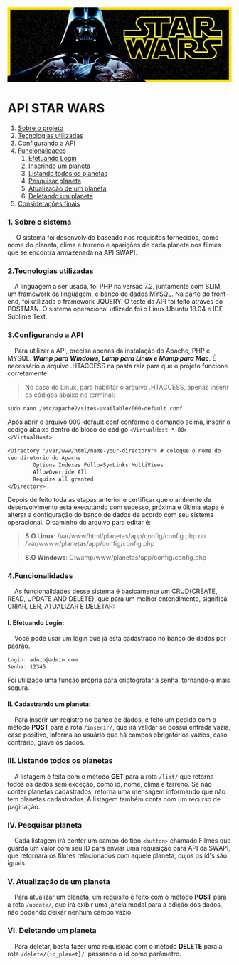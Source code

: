 <div align="center">
  <img src="img/star-wars.jpg"/> 
</div>

# API STAR WARS

<ol>
  <li><a href="#about">Sobre o projeto</a></li>
  <li><a href="#technology">Tecnologias utilizadas</a></li>
  <li><a href="#config">Configurando a API</a></li>
  <li><a href="#Funcionalidades">Funcionalidades</a>
    <ol>
      <li><a href="#Login">Efetuando Login</a></li>
      <li><a href="#insert">Inserindo um planeta</a></li>
      <li><a href="#read">Listando todos os planetas</a></li>
      <li><a href="#readId">Pesquisar planeta</a></li>
      <li><a href="#update">Atualização de um planeta</a></li>
      <li><a href="#delete">Deletando um planeta</a></li>
    </ol>
  </li>
  <li><a href="#final">Considerações finais</a>
 
</ol>

### <a name="about">1. Sobre o sistema</a> 

&nbsp;&nbsp;&nbsp;&nbsp; O sistema foi desenvolvido baseado nos requisitos fornecidos, como nome do planeta, clima e terreno e aparições de cada planeta nos filmes que se encontra armazenada na API SWAPI. 

### <a name="technology">2.Tecnologias utilizadas</a> 
&nbsp;&nbsp;&nbsp;&nbsp;A linguagem a ser usada, foi PHP na versão 7.2, juntamente com SLIM, um framework da linguagem, e banco de dados MYSQL. Na parte do front-end, foi utilizada o framework JQUERY.
O teste da API foi feito através do POSTMAN.
O sistema operacional utlizado foi o Linux Ubuntu 18.04 e IDE Sublime Text. 

### <a name="config">3.Configurando a API</a>  
&nbsp;&nbsp;&nbsp;&nbsp;Para utilizar a API, precisa apenas da instalação do Apache, PHP e MYSQL. ***Wamp para Windows, Lamp para Linux e Mamp para Mac***. É necessário o arquivo .HTACCESS na pasta raiz para que o projeto funcione corretamente. 
>No caso do Linux, para habilitar o arquivo .HTACCESS, apenas inserir os códigos abaixo no terminal:

```
sudo nano /etc/apache2/sites-available/000-default.conf
```

Após abrir o arquivo 000-default.conf conforme o comando acima, inserir o codigo abaixo dentro do bloco de código ```<VirtualHost *:80></VirtualHost>```

```
<Directory "/var/www/html/name-your-directory"> # coloque o nome do seu diretorio do Apache
        Options Indexes FollowSymLinks MultiViews
        AllowOverride All
        Require all granted
</Directory>
```

Depois de feito toda as etapas anterior e certificar que o ambiente de desenvolvimento está executando com sucesso, próxima e última etapa é alterar a configuração do banco de dados de acordo com seu sistema operacional. O caminho do arquivo para editar é: 

> **S.O Linux**: /var/www/html/planetas/app/config/config.php ou /var/wwww/planetas/app/config/config.php

> **S.O Windows**: C:wamp/www/planetas/app/config/config.php

### <a name="Funcionalidades">4.Funcionalidades</a>

&nbsp;&nbsp;&nbsp;&nbsp;As funcionalidades desse sistema é basicamente um CRUD(CREATE, READ, UPDATE AND DELETE), que para um melhor entendimento, significa CRIAR, LER, ATUALIZAR E DELETAR:

#### <a name="Login">I. Efetuando Login:</a>

&nbsp;&nbsp;&nbsp;&nbsp;Você pode usar um login que já está cadastrado no banco de dados por padrão.

```
Login: admin@admin.com
Senha: 12345
```

Foi utilizado uma função própria para criptografar a senha, tornando-a mais segura.

#### <a name="insert">II. Cadastrando um planeta:</a>

&nbsp;&nbsp;&nbsp;&nbsp;Para inserir um registro no banco de dados, é feito um pedido com o método **POST** para a rota ```/inserir/```, que irá validar se possui entrada vazia, caso positivo, informa ao usuário que há campos obrigatórios vazios, caso contrário, grava os dados.

### <a name="read">III. Listando todos os planetas</a>

&nbsp;&nbsp;&nbsp;&nbsp;A listagem é feita com o método **GET** para a rota ```/list/``` que retorna todos os dados sem exceção, como id, nome, clima e terreno. Se não conter planetas cadastrados, retorna uma mensagem informando que não tem planetas cadastrados. 
A listagem também conta com um recurso de paginação.

### <a name="readId">IV. Pesquisar planeta</a>

&nbsp;&nbsp;&nbsp;&nbsp;Cada listagem irá conter um campo do tipo ```<button>``` chamado Filmes que guarda um valor com seu ID para enviar uma requisição para API da SWAPI, que retornará os filmes relacionados com aquele planeta, cujos os id's são iguais.

### <a name="update">V. Atualização de um planeta</a>

&nbsp;&nbsp;&nbsp;&nbsp;Para atualizar um planeta, um requisito é feito com o método **POST** para a rota ```/update/```, que irá exibir uma janela modal para a edição dos dados, não podendo deixar nenhum campo vazio. 

### <a name="delete">VI. Deletando um planeta</a>

&nbsp;&nbsp;&nbsp;&nbsp;Para deletar, basta fazer uma requisição com o método **DELETE** para a rota ```/delete/{id_planet}/```, passando o id como parâmetro. 
